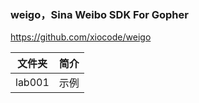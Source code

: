 ### weigo，Sina Weibo SDK For Gopher
https://github.com/xiocode/weigo

|文件夹|简介|
|---|---|
|lab001|示例|